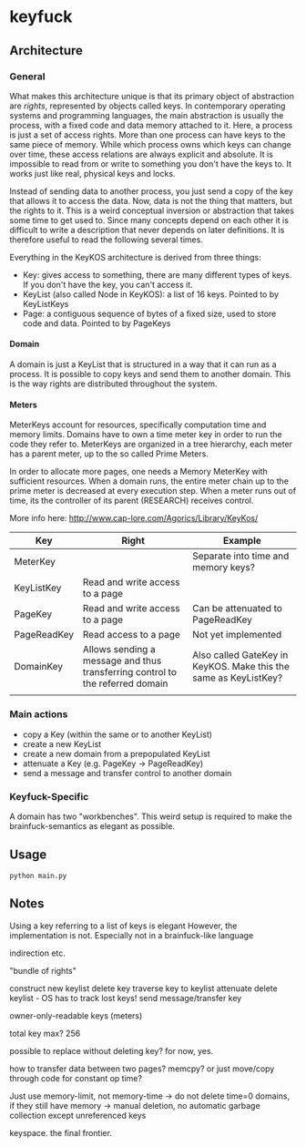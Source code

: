 # keyfuck

## Architecture

### General

What makes this architecture unique is that its primary object of abstraction are *rights*, represented by objects called keys. In contemporary operating systems and programming languages, the main abstraction is usually the process, with a fixed code and data memory attached to it. Here, a process is just a set of access rights. More than one process can have keys to the same piece of memory. While which process owns which keys can change over time, these access relations are always explicit and absolute. It is impossible to read from or write to something you don't have the keys to. It works just like real, physical keys and locks.

Instead of sending data to another process, you just send a copy of the key that allows it to access the data. Now, data is not the thing that matters, but the rights to it. This is a weird conceptual inversion or abstraction that takes some time to get used to. Since many concepts depend on each other it is difficult to write a description that never depends on later definitions. It is therefore useful to read the following several times.

Everything in the KeyKOS architecture is derived from three things:

- Key: gives access to something, there are many different types of keys. If you don't have the key, you can't access it.
- KeyList (also called Node in KeyKOS): a list of 16 keys. Pointed to by KeyListKeys
- Page: a contiguous sequence of bytes of a fixed size, used to store code and data. Pointed to by PageKeys

#### Domain
A domain is just a KeyList that is structured in a way that it can run as a process. It is possible to copy keys and send them to another domain. This is the way rights are distributed throughout the system.

#### Meters

MeterKeys account for resources, specifically computation time and memory limits. Domains have to own a time meter key in order to run the code they refer to.
MeterKeys are organized in a tree hierarchy, each meter has a parent meter, up to the so called Prime Meters.

In order to allocate more pages, one needs a Memory MeterKey with sufficient resources.
When a domain runs, the entire meter chain up to the prime meter is decreased at every execution step. When a meter runs out of time, its the controller of its parent (RESEARCH) receives control.

More info here: http://www.cap-lore.com/Agorics/Library/KeyKos/

| Key | Right | Example |
| --- | --- | --- |
| MeterKey | | Separate into time and memory keys? |
| KeyListKey | Read and write access to a page | |
| PageKey | Read and write access to a page | Can be attenuated to PageReadKey |
| PageReadKey | Read access to a page | Not yet implemented |
| DomainKey | Allows sending a message and thus transferring control to the referred domain | Also called GateKey in KeyKOS. Make this the same as KeyListKey? |
| | | |

### Main actions

- copy a Key (within the same or to another KeyList)
- create a new KeyList
- create a new domain from a prepopulated KeyList
- attenuate a Key (e.g. PageKey -> PageReadKey)
- send a message and transfer control to another domain

### Keyfuck-Specific
A domain has two "workbenches". This weird setup is required to make the brainfuck-semantics as elegant as possible.

## Usage

`python main.py`

## Notes

Using a key referring to a list of keys is elegant
However, the implementation is not.
Especially not in a brainfuck-like language

indirection etc.

"bundle of rights"

construct new keylist
delete key
traverse key to keylist
attenuate
delete keylist - OS has to track lost keys!
send message/transfer key

owner-only-readable keys (meters)

total key max? 256

possible to replace without deleting key? for now, yes.

how to transfer data between two pages? memcpy? or just move/copy through code for constant op time?

Just use memory-limit, not memory-time
-> do not delete time=0 domains, if they still have memory
-> manual deletion, no automatic garbage collection except unreferenced keys

keyspace. the final frontier.
